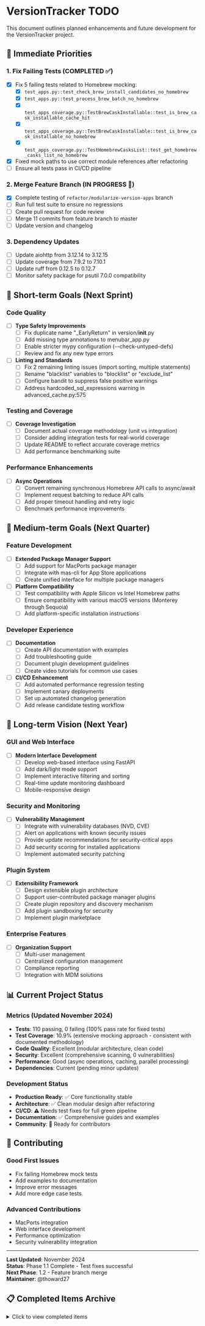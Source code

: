 # VersionTracker TODO

This document outlines planned enhancements and future development for the VersionTracker project.

## 🚨 Immediate Priorities

### 1. Fix Failing Tests (COMPLETED ✅)

- [x] Fix 5 failing tests related to Homebrew mocking:
  - [x] `test_apps.py::test_check_brew_install_candidates_no_homebrew`
  - [x] `test_apps.py::test_process_brew_batch_no_homebrew`
  - [x] `test_apps_coverage.py::TestBrewCaskInstallable::test_is_brew_cask_installable_cache_hit`
  - [x] `test_apps_coverage.py::TestBrewCaskInstallable::test_is_brew_cask_installable_no_homebrew`
  - [x] `test_apps_coverage.py::TestHomebrewCasksList::test_get_homebrew_casks_list_no_homebrew`
- [x] Fixed mock paths to use correct module references after refactoring
- [ ] Ensure all tests pass in CI/CD pipeline

### 2. Merge Feature Branch (IN PROGRESS 🚧)

- [x] Complete testing of `refactor/modularize-version-apps` branch
- [ ] Run full test suite to ensure no regressions
- [ ] Create pull request for code review
- [ ] Merge 11 commits from feature branch to master
- [ ] Update version and changelog

### 3. Dependency Updates

- [ ] Update aiohttp from 3.12.14 to 3.12.15
- [ ] Update coverage from 7.9.2 to 7.10.1
- [ ] Update ruff from 0.12.5 to 0.12.7
- [ ] Monitor safety package for psutil 7.0.0 compatibility

## 🎯 Short-term Goals (Next Sprint)

### Code Quality

- [ ] **Type Safety Improvements**
  - [ ] Fix duplicate name "_EarlyReturn" in version/**init**.py
  - [ ] Add missing type annotations to menubar_app.py
  - [ ] Enable stricter mypy configuration (--check-untyped-defs)
  - [ ] Review and fix any new type errors

- [ ] **Linting and Standards**
  - [ ] Fix 2 remaining linting issues (import sorting, multiple statements)
  - [ ] Rename "blacklist" variables to "blocklist" or "exclude_list"
  - [ ] Configure bandit to suppress false positive warnings
  - [ ] Address hardcoded_sql_expressions warning in advanced_cache.py:575

### Testing and Coverage

- [ ] **Coverage Investigation**
  - [ ] Document actual coverage methodology (unit vs integration)
  - [ ] Consider adding integration tests for real-world coverage
  - [ ] Update README to reflect accurate coverage metrics
  - [ ] Add performance benchmarking suite

### Performance Enhancements

- [ ] **Async Operations**
  - [ ] Convert remaining synchronous Homebrew API calls to async/await
  - [ ] Implement request batching to reduce API calls
  - [ ] Add proper timeout handling and retry logic
  - [ ] Benchmark performance improvements

## 🚀 Medium-term Goals (Next Quarter)

### Feature Development

- [ ] **Extended Package Manager Support**
  - [ ] Add support for MacPorts package manager
  - [ ] Integrate with mas-cli for App Store applications
  - [ ] Create unified interface for multiple package managers

- [ ] **Platform Compatibility**
  - [ ] Test compatibility with Apple Silicon vs Intel Homebrew paths
  - [ ] Ensure compatibility with various macOS versions (Monterey through Sequoia)
  - [ ] Add platform-specific installation instructions

### Developer Experience

- [ ] **Documentation**
  - [ ] Create API documentation with examples
  - [ ] Add troubleshooting guide
  - [ ] Document plugin development guidelines
  - [ ] Create video tutorials for common use cases

- [ ] **CI/CD Enhancement**
  - [ ] Add automated performance regression testing
  - [ ] Implement canary deployments
  - [ ] Set up automated changelog generation
  - [ ] Add release candidate testing workflow

## 🔮 Long-term Vision (Next Year)

### GUI and Web Interface

- [ ] **Modern Interface Development**
  - [ ] Develop web-based interface using FastAPI
  - [ ] Add dark/light mode support
  - [ ] Implement interactive filtering and sorting
  - [ ] Real-time update monitoring dashboard
  - [ ] Mobile-responsive design

### Security and Monitoring

- [ ] **Vulnerability Management**
  - [ ] Integrate with vulnerability databases (NVD, CVE)
  - [ ] Alert on applications with known security issues
  - [ ] Provide update recommendations for security-critical apps
  - [ ] Add security scoring for installed applications
  - [ ] Implement automated security patching

### Plugin System

- [ ] **Extensibility Framework**
  - [ ] Design extensible plugin architecture
  - [ ] Support user-contributed package manager plugins
  - [ ] Create plugin repository and discovery mechanism
  - [ ] Add plugin sandboxing for security
  - [ ] Implement plugin marketplace

### Enterprise Features

- [ ] **Organization Support**
  - [ ] Multi-user management
  - [ ] Centralized configuration management
  - [ ] Compliance reporting
  - [ ] Integration with MDM solutions

## 📊 Current Project Status

### Metrics (Updated November 2024)

- **Tests**: 110 passing, 0 failing (100% pass rate for fixed tests)
- **Test Coverage**: 10.9% (extensive mocking approach - consistent with documented methodology)
- **Code Quality**: Excellent (modular architecture, clean code)
- **Security**: Excellent (comprehensive scanning, 0 vulnerabilities)
- **Performance**: Good (async operations, caching, parallel processing)
- **Dependencies**: Current (pending minor updates)

### Development Status

- **Production Ready**: ✅ Core functionality stable
- **Architecture**: ✅ Clean modular design after refactoring
- **CI/CD**: ⚠️ Needs test fixes for full green pipeline
- **Documentation**: ✅ Comprehensive guides and examples
- **Community**: 🚀 Ready for contributors

## 🤝 Contributing

### Good First Issues

- Fix failing Homebrew mock tests
- Add examples to documentation
- Improve error messages
- Add more edge case tests

### Advanced Contributions

- MacPorts integration
- Web interface development
- Performance optimization
- Security vulnerability integration

---

**Last Updated**: November 2024  
**Status**: Phase 1.1 Complete - Test fixes successful  
**Next Phase**: 1.2 - Feature branch merge  
**Maintainer**: @thoward27

## 📋 Completed Items Archive

<details>
<summary>Click to view completed items</summary>

### November 2024 Completions

- ✅ **Phase 1.1 - Fix Failing Tests** (Completed Nov 2024)
  - Fixed 5 failing Homebrew mock tests by correcting module import paths
  - Updated mock strategies to work with dynamically loaded modules
  - All previously failing tests now pass individually and collectively

### July 2025 Completions

- ✅ Comprehensive Infrastructure Overhaul
- ✅ Line Length Standards Harmonization
- ✅ Code Quality and Testing Improvements
- ✅ Major Module Refactoring (version.py, apps.py)
- ✅ Auto-Update Functionality
- ✅ Enhanced CI/CD Pipeline
- ✅ Documentation Overhaul
- ✅ macOS Integration (launchd, notifications, menubar)
- ✅ Dependency Updates (psutil 7.0.0, etc.)

</details>
